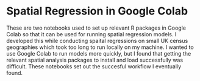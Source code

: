 # Spatial Regression in Google Colab

These are two notebooks used to set up relevant R packages in Google Colab so that it can be used for running spatial regression models. I developed this while conducting spaital regressions on small UK census geographies which took too long to run locally on my machine. I wanted to use Google Colab to run models more quickly, but I found that getting the relevant spatial analysis packages to install and load successfully was difficult. These notebooks set out the succesful workflow I eventually found.
